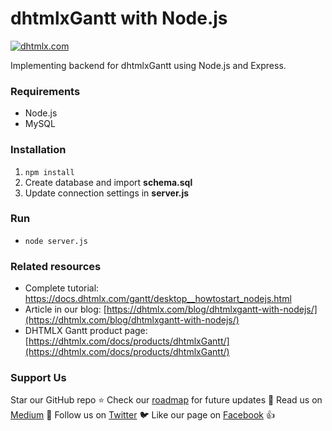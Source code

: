 dhtmlxGantt with Node.js 
========================
[![dhtmlx.com](https://img.shields.io/badge/made%20by-DHTMLX-blue)](https://dhtmlx.com/)

Implementing backend for dhtmlxGantt using Node.js and Express.

### Requirements

- Node.js
- MySQL

### Installation

1. `npm install`
2. Create database and import **schema.sql**
3. Update connection settings in **server.js**

### Run

- `node server.js`

### Related resources

- Complete tutorial: https://docs.dhtmlx.com/gantt/desktop__howtostart_nodejs.html
- Article in our blog: [https://dhtmlx.com/blog/dhtmlxgantt-with-nodejs/](https://dhtmlx.com/blog/dhtmlxgantt-with-nodejs/)
- DHTMLX Gantt product page: [https://dhtmlx.com/docs/products/dhtmlxGantt/](https://dhtmlx.com/docs/products/dhtmlxGantt/)

### Support Us

Star our GitHub repo :star:
Check our [roadmap](https://trello.com/b/fhOySHPj/gantt-roadmap) for future updates :wrench:
Read us on [Medium](https://medium.com/@dhtmlx) :newspaper:
Follow us on [Twitter](https://twitter.com/dhtmlx) :bird:
Like our page on [Facebook](https://www.facebook.com/dhtmlx/) :thumbsup:
